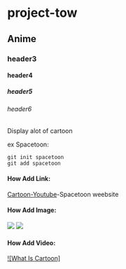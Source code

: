 # project-tow
## Anime
### header3
#### header4
##### header5
###### header6


Display alot of cartoon


ex Spacetoon:

```
git init spacetoon
git add spacetoon
```


#### How Add Link:
[Cartoon-Youtube](https://www.youtube.com/@SpacetoonYouTube)-Spacetoon weebsite


#### How Add Image:

<div>
<img src ="https://github.com/omar-IT/project-one/assets/139554316/b6634861-4da7-487b-b0bb-2fc7ffeb7209">
<img src="https://th.bing.com/th?id=OIP.izneqPfHzhjHYI5u-wunXgHaHa&w=250&h=250&c=8&rs=1&qlt=90&o=6&dpr=1.3&pid=3.1&rm=2">
<div>


#### How Add Video:
[![What Is Cartoon]](https://www.youtube.com/watch?v=fxZE5hOMyi4)

